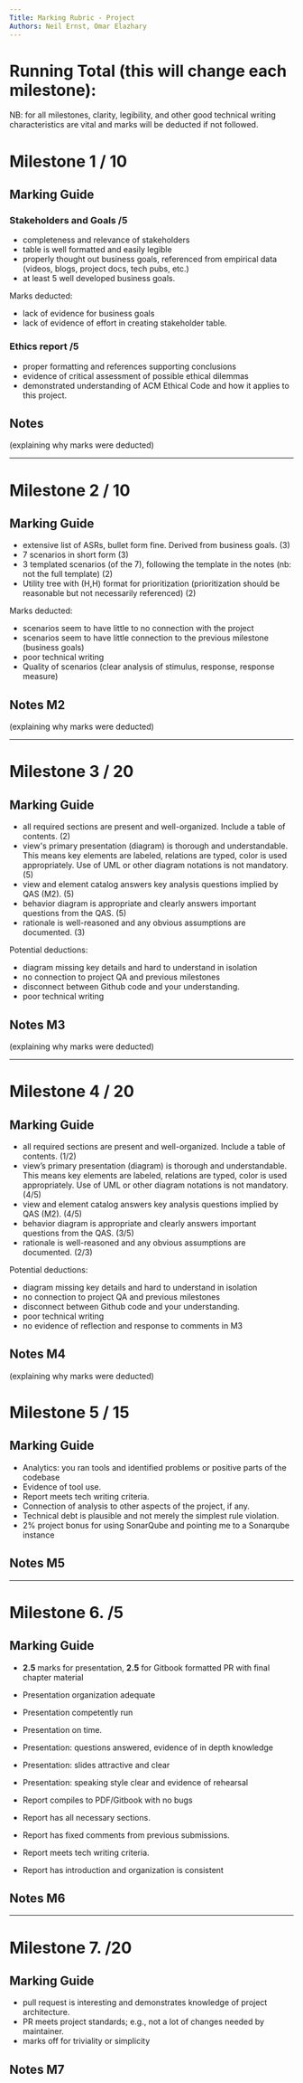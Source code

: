 ```yaml
---
Title: Marking Rubric - Project
Authors: Neil Ernst, Omar Elazhary
---
```


# Running Total (this will change each milestone):   

NB: for all milestones, clarity, legibility, and other good technical writing characteristics are vital and marks will be deducted if not followed.

# Milestone 1     / 10

## Marking Guide	
### Stakeholders and Goals /5
- completeness and relevance of stakeholders
- table is well formatted and easily legible
- properly thought out business goals, referenced from empirical data (videos, blogs, project docs, tech pubs, etc.)
- at least 5 well developed business goals.

Marks deducted:
- lack of evidence for business goals 
- lack of evidence of effort in creating stakeholder table.

### Ethics report /5
- proper formatting and references supporting conclusions
- evidence of critical assessment of possible ethical dilemmas
- demonstrated understanding of ACM Ethical Code and how it applies to this project. 

## Notes
(explaining why marks were deducted)

-----

# Milestone 2    / 10

## Marking Guide	
- extensive list of ASRs, bullet form fine. Derived from business goals. (3)
- 7 scenarios in short form (3)
- 3 templated scenarios (of the 7), following the template in the notes (nb: not the full template) (2)
- Utility tree with (H,H) format for prioritization (prioritization should be reasonable but not necessarily referenced) (2)

Marks deducted:
- scenarios seem to have little to no connection with the project
- scenarios seem to have little connection to the previous milestone (business goals)
- poor technical writing 
- Quality of scenarios (clear analysis of stimulus, response, response measure)


## Notes M2
(explaining why marks were deducted)

-----

# Milestone 3    / 20

## Marking Guide	
- all required sections are present and well-organized. Include a table of contents. (2)
- view's primary presentation (diagram) is thorough and understandable. This means key elements are labeled, relations are typed, color is used appropriately. Use of UML or other diagram notations is not mandatory. (5)
- view and element catalog answers key analysis questions implied by QAS (M2). (5)
- behavior diagram is appropriate and clearly answers important questions from the QAS. (5)
- rationale is well-reasoned and any obvious assumptions are documented. (3)

Potential deductions:
- diagram missing key details and hard to understand in isolation
- no connection to project QA and previous milestones
- disconnect between Github code and your understanding.
- poor technical writing 

## Notes M3
(explaining why marks were deducted)

-----

# Milestone 4     / 20

## Marking Guide	
- all required sections are present and well-organized. Include a table of contents. (1/2)
- view’s primary presentation (diagram) is thorough and understandable. This means key elements are labeled, relations are typed, color is used appropriately. Use of UML or other diagram notations is not mandatory. (4/5)
- view and element catalog answers key analysis questions implied by QAS (M2). (4/5)
- behavior diagram is appropriate and clearly answers important questions from the QAS. (3/5)
- rationale is well-reasoned and any obvious assumptions are documented. (2/3)

Potential deductions:
- diagram missing key details and hard to understand in isolation
- no connection to project QA and previous milestones
- disconnect between Github code and your understanding.
- poor technical writing 
- no evidence of reflection and response to comments in M3

## Notes M4
(explaining why marks were deducted)

# Milestone 5   / 15  

## Marking Guide
- Analytics: you ran tools and identified problems or positive parts of the codebase
- Evidence of tool use. 
- Report meets tech writing criteria. 
- Connection of analysis to other aspects of the project, if any.
- Technical debt is plausible and not merely the simplest rule violation.
- 2% project bonus for using SonarQube and pointing me to a Sonarqube instance

## Notes M5

-----

# Milestone 6. /5

## Marking Guide
- **2.5** marks for presentation, **2.5** for Gitbook formatted PR with final chapter material
- Presentation organization adequate
- Presentation competently run
- Presentation on time.
- Presentation: questions answered, evidence of in depth knowledge
- Presentation: slides attractive and clear
- Presentation: speaking style clear and evidence of rehearsal

- Report compiles to PDF/Gitbook with no bugs
- Report has all necessary sections.
- Report has fixed comments from previous submissions.
- Report meets tech writing criteria. 
- Report has introduction and organization is consistent

## Notes M6

-----

# Milestone 7. /20

## Marking Guide
- pull request is interesting and demonstrates knowledge of project architecture. 
- PR meets project standards; e.g., not a lot of changes needed by maintainer.
- marks off for triviality or simplicity

## Notes M7
